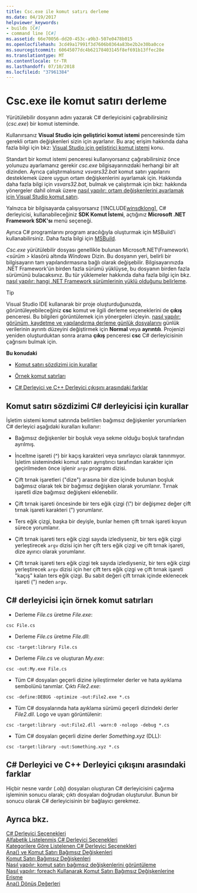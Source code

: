 ```yaml
---
title: Csc.exe ile komut satırı derleme
ms.date: 04/19/2017
helpviewer_keywords:
- builds [C#]
- command line [C#]
ms.assetid: 66e70056-dd20-453c-a9b3-507e0478b015
ms.openlocfilehash: 3cd49a17991f3d7606b0364a83be2b2e30ba0cce
ms.sourcegitcommit: 60645077dc4b62178403145f8ef691b13ffec28e
ms.translationtype: MT
ms.contentlocale: tr-TR
ms.lasthandoff: 07/10/2018
ms.locfileid: "37961384"
---
```

# <a name="command-line-build-with-cscexe"></a>Csc.exe ile komut satırı derleme
Yürütülebilir dosyanın adını yazarak C# derleyicisini çağırabilirsiniz (*csc.exe*) bir komut isteminde.

Kullanırsanız **Visual Studio için geliştirici komut istemi** penceresinde tüm gerekli ortam değişkenleri sizin için ayarlanır. Bu araç erişim hakkında daha fazla bilgi için bkz: [Visual Studio için geliştirici komut istemi](../../../framework/tools/developer-command-prompt-for-vs.md) konu. 

Standart bir komut istemi penceresi kullanıyorsanız çağırabilirsiniz önce yolunuzu ayarlamanız gerekir *csc.exe* bilgisayarınızdaki herhangi bir alt dizinden. Ayrıca çalıştırmalısınız *vsvars32.bat* komut satırı yapılarını desteklemek üzere uygun ortam değişkenlerini ayarlamak için. Hakkında daha fazla bilgi için *vsvars32.bat*, bulmak ve çalıştırmak için bkz: hakkında yönergeler dahil olmak üzere [nasıl yapılır: ortam değişkenlerini ayarlamak için Visual Studio komut satırı](../../../csharp/language-reference/compiler-options/how-to-set-environment-variables-for-the-visual-studio-command-line.md).

Yalnızca bir bilgisayarda çalışıyorsanız [!INCLUDE[winsdklong](~/includes/winsdklong-md.md)], C# derleyicisi, kullanabileceğiniz **SDK Komut İstemi**, açtığınız **Microsoft .NET Framework SDK'sı** menü seçeneği.

Ayrıca C# programlarını program aracılığıyla oluşturmak için MSBuild'i kullanabilirsiniz. Daha fazla bilgi için [MSBuild](/visualstudio/msbuild/msbuild).

*Csc.exe* yürütülebilir dosyası genellikle bulunan Microsoft.NET\Framework\\*\<sürüm >* klasörü altında *Windows* Dizin. Bu dosyanın yeri, belirli bir bilgisayarın tam yapılandırmasına bağlı olarak değişebilir. Bilgisayarınızda .NET Framework'ün birden fazla sürümü yüklüyse, bu dosyanın birden fazla sürümünü bulacaksınız. Bu tür yüklemeler hakkında daha fazla bilgi için bkz. [nasıl yapılır: hangi .NET Framework sürümlerinin yüklü olduğunu belirleme](../../../framework/migration-guide/how-to-determine-which-versions-are-installed.md).

> [!TIP]
>  Visual Studio IDE kullanarak bir proje oluşturduğunuzda, görüntüleyebileceğiniz **csc** komut ve ilgili derleme seçeneklerini de **çıkış** penceresi. Bu bilgileri görüntülemek için yönergeleri izleyin. [nasıl yapılır: görünüm, kaydetme ve yapılandırma derleme günlük dosyalarını](/visualstudio/ide/how-to-view-save-and-configure-build-log-files#to-change-the-amount-of-information-included-in-the-build-log) günlük verilerinin ayrıntı düzeyini değiştirmek için **Normal** veya **ayrıntılı**. Projenizi yeniden oluşturduktan sonra arama **çıkış** penceresi **csc** C# derleyicisinin çağrısını bulmak için.

 **Bu konudaki**

- [Komut satırı sözdizimi için kurallar](#-rules-for-command-line-syntax-for-the-c-compiler)

- [Örnek komut satırları](#sample-command-lines-for-the-c-compiler)

- [C# Derleyici ve C++ Derleyici çıkışını arasındaki farklar](#differences-between-c-compiler-and-c-compiler-output)

## <a name="rules-for-command-line-syntax-for-the-c-compiler"></a>Komut satırı sözdizimi C# derleyicisi için kurallar

İşletim sistemi komut satırında belirtilen bağımsız değişkenler yorumlarken C# derleyici aşağıdaki kuralları kullanır:

- Bağımsız değişkenler bir boşluk veya sekme olduğu boşluk tarafından ayrılmış.

- İnceltme işareti (^) bir kaçış karakteri veya sınırlayıcı olarak tanınmıyor. İşletim sistemindeki komut satırı ayrıştırıcı tarafından karakter için geçirilmeden önce işlenir `argv` programı dizisi.

- Çift tırnak işaretleri ("dize") arasına bir dize içinde bulunan boşluk bağımsız olarak tek bir bağımsız değişken olarak yorumlanır. Tırnak işaretli dize bağımsız değişkeni eklenebilir.

- Çift tırnak işareti öncesinde bir ters eğik çizgi (\\") bir değişmez değer çift tırnak işareti karakteri (") yorumlanır.

- Ters eğik çizgi, başka bir deyişle, bunlar hemen çift tırnak işareti koyun sürece yorumlanır.

- Çift tırnak işareti ters eğik çizgi sayıda izlediyseniz, bir ters eğik çizgi yerleştirecek `argv` dizisi için her çift ters eğik çizgi ve çift tırnak işareti, dize ayırıcı olarak yorumlanır.

- Çift tırnak işareti ters eğik çizgi tek sayıda izlediyseniz, bir ters eğik çizgi yerleştirecek `argv` dizisi için her çift ters eğik çizgi ve çift tırnak işareti "kaçış" kalan ters eğik çizgi. Bu sabit değeri çift tırnak içinde eklenecek işareti (") neden `argv`.

## <a name="sample-command-lines-for-the-c-compiler"></a>C# derleyicisi için örnek komut satırları

- Derleme *File.cs* üretme *File.exe*:

```console
csc File.cs 
```

- Derleme *File.cs* üretme *File.dll*:

```console
csc -target:library File.cs
```

- Derleme *File.cs* ve oluşturan *My.exe*:

```console
csc -out:My.exe File.cs
```

- Tüm C# dosyaları geçerli dizine iyileştirmeler derler ve hata ayıklama sembolünü tanımlar. Çıktı *File2.exe*:

```console
csc -define:DEBUG -optimize -out:File2.exe *.cs
```

- Tüm C# dosyalarında hata ayıklama sürümü geçerli dizindeki derler *File2.dll*. Logo ve uyarı görüntülenir:

```console
csc -target:library -out:File2.dll -warn:0 -nologo -debug *.cs
```

- Tüm C# dosyaları geçerli dizine derler *Something.xyz* (DLL):

```console
csc -target:library -out:Something.xyz *.cs
```

## <a name="differences-between-c-compiler-and-c-compiler-output"></a>C# Derleyici ve C++ Derleyici çıkışını arasındaki farklar
Hiçbir nesne vardır (*.obj*) dosyaları oluşturan C# derleyicisini çağırma işleminin sonucu olarak; çıktı dosyaları doğrudan oluşturulur. Bunun bir sonucu olarak C# derleyicisinin bir bağlayıcı gerekmez.

## <a name="see-also"></a>Ayrıca bkz.
 [C# Derleyici Seçenekleri](../../../csharp/language-reference/compiler-options/index.md)  
 [Alfabetik Listelenmiş C# Derleyici Seçenekleri](../../../csharp/language-reference/compiler-options/listed-alphabetically.md)  
 [Kategorilere Göre Listelenen C# Derleyici Seçenekleri](../../../csharp/language-reference/compiler-options/listed-by-category.md)  
 [Ana() ve Komut Satırı Bağımsız Değişkenleri](../../../csharp/programming-guide/main-and-command-args/index.md)  
 [Komut Satırı Bağımsız Değişkenleri](../../../csharp/programming-guide/main-and-command-args/command-line-arguments.md)  
 [Nasıl yapılır: komut satırı bağımsız değişkenlerini görüntüleme](../../../csharp/programming-guide/main-and-command-args/how-to-display-command-line-arguments.md)  
 [Nasıl yapılır: foreach Kullanarak Komut Satırı Bağımsız Değişkenlerine Erişme](../../../csharp/programming-guide/main-and-command-args/how-to-access-command-line-arguments-using-foreach.md)  
 [Ana() Dönüş Değerleri](../../../csharp/programming-guide/main-and-command-args/main-return-values.md)
